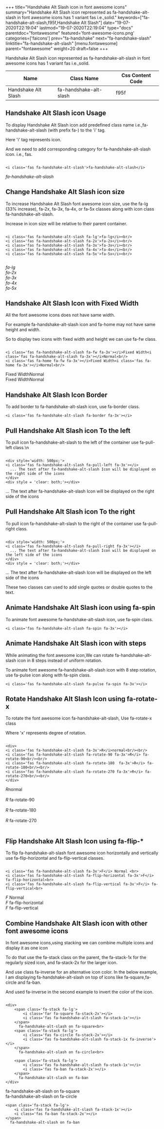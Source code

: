 +++
title="Handshake Alt Slash icon in font awesome icons"
summary="Handshake Alt Slash icon represented as fa-handshake-alt-slash in font awesome icons has 1 variant fas i.e.,solid."
keywords=["fa-handshake-alt-slash,f95f,Handshake Alt Slash"]
date="19-07-2020T22:19:04"
lastmod="19-07-2020T22:19:04"
type="docs"
parentdoc="fontawesome"
featured='font-awesome-icons.png'
categories=['faicons']
prev="fa-handshake"
next="fa-handshake-slash"
linktitle="fa-handshake-alt-slash"
[menu.fontawesome]
parent="fontawesome"
weight=20
draft=false
+++


Handshake Alt Slash icon represented as fa-handshake-alt-slash in font awesome icons has 1 variant fas i.e.,solid.

<div class='table-responsive'><table class='table'><thead><tr><th>Name</th><th>Class Name</th><th>Css Content Code</th></tr></thead><tbody><tr><td>Handshake Alt Slash</td><td>fa-handshake-alt-slash</td><td>f95f</td></tr></tbody></table></div>



## Handshake Alt Slash icon Usage

To display Handshake Alt Slash icon add predefined class name i.e.,fa-handshake-alt-slash (with prefix fa-) to the 'i' tag.

Here 'i' tag represents icon.

And we need to add corresponding category for fa-handshake-alt-slash icon. i.e., fas.


```

<i class='fas fa-handshake-alt-slash'>fa-handshake-alt-slash</i>
```

<i class='fas fa-handshake-alt-slash'>fa-handshake-alt-slash</i>




## Change Handshake Alt Slash icon size
To increase Handshake Alt Slash font awesome icon size, use the fa-lg (33% increase), fa-2x, fa-3x, fa-4x, or fa-5x classes along with icon class fa-handshake-alt-slash.

Increase in icon size will be relative to their parent container. 

```

<i class='fas fa-handshake-alt-slash fa-lg'>fa-lg</i><br/>
<i class='fas fa-handshake-alt-slash fa-2x'>fa-2x</i><br/>
<i class='fas fa-handshake-alt-slash fa-3x'>fa-3x</i><br/>
<i class='fas fa-handshake-alt-slash fa-4x'>fa-4x</i><br/>
<i class='fas fa-handshake-alt-slash fa-5x'>fa-5x</i><br/>
            
```

<i class='fas fa-handshake-alt-slash fa-lg'>fa-lg</i><br/>
<i class='fas fa-handshake-alt-slash fa-2x'>fa-2x</i><br/>
<i class='fas fa-handshake-alt-slash fa-3x'>fa-3x</i><br/>
<i class='fas fa-handshake-alt-slash fa-4x'>fa-4x</i><br/>
<i class='fas fa-handshake-alt-slash fa-5x'>fa-5x</i><br/>
            



## Handshake Alt Slash Icon with Fixed Width 

All the font awesome icons does not have same width.

For example fa-handshake-alt-slash icon and fa-home may not have same height and width.

So to display two icons with fixed width and height we can use fa-fw class.


```

<i class='fas fa-handshake-alt-slash fa-fw fa-3x'></i>Fixed Width<i class='fas fa-handshake-alt-slash fa-3x'></i>Normal<br/>
<i class='fas fa-home fa-fw fa-3x'></i>Fixed Width<i class='fas fa-home fa-3x'></i>Normal<br/>
```

<i class='fas fa-handshake-alt-slash fa-fw fa-3x'></i>Fixed Width<i class='fas fa-handshake-alt-slash fa-3x'></i>Normal<br/>
<i class='fas fa-home fa-fw fa-3x'></i>Fixed Width<i class='fas fa-home fa-3x'></i>Normal<br/>



## Handshake Alt Slash Icon Border 

To add border to fa-handshake-alt-slash icon, use fa-border class.


```
<i class='fas fa-handshake-alt-slash fa-border fa-3x'></i>

```
<i class='fas fa-handshake-alt-slash fa-border fa-3x'></i>





## Pull Handshake Alt Slash icon To the left

To pull icon fa-handshake-alt-slash to the left of the container use fa-pull-left class.\n

```

<div style='width: 500px;'>
<i class='fas fa-handshake-alt-slash fa-pull-left fa-3x'></i>
  ... The text after fa-handshake-alt-slash Icon will be displayed on the right side of the icons
</div>
<div style = 'clear: both;'></div>
```

<div style='width: 500px;'>
<i class='fas fa-handshake-alt-slash fa-pull-left fa-3x'></i>
  ... The text after fa-handshake-alt-slash Icon will be displayed on the right side of the icons
</div>
<div style = 'clear: both;'></div>




## Pull Handshake Alt Slash icon To the right
To pull icon fa-handshake-alt-slash to the right of the container use fa-pull-right class.

```

<div style='width: 500px;'>
<i class='fas fa-handshake-alt-slash fa-pull-right fa-3x'></i>
  ... The text after fa-handshake-alt-slash Icon will be displayed on the left side of the icons
</div>
<div style = 'clear: both;'></div>
```

<div style='width: 500px;'>
<i class='fas fa-handshake-alt-slash fa-pull-right fa-3x'></i>
  ... The text after fa-handshake-alt-slash Icon will be displayed on the left side of the icons
</div>
<div style = 'clear: both;'></div>

These two classes can used to add single quotes or double quotes to the text.


## Animate Handshake Alt Slash icon using fa-spin
To animate font awesome fa-handshake-alt-slash icon, use fa-spin class.

```
<i class='fas fa-handshake-alt-slash fa-spin fa-3x'></i>
```
<i class='fas fa-handshake-alt-slash fa-spin fa-3x'></i>




## Animate Handshake Alt Slash icon with steps
While animating the font awesome icon,We can rotate fa-handshake-alt-slash icon in 8 steps instead of uniform rotation.

To animate font awesome fa-handshake-alt-slash icon with 8 step rotation, use fa-pulse icon along with fa-spin class.


```
<i class='fas fa-handshake-alt-slash fa-pulse fa-spin fa-3x'></i>

```
<i class='fas fa-handshake-alt-slash fa-pulse fa-spin fa-3x'></i>





## Rotate Handshake Alt Slash Icon using fa-rotate-x
To rotate the font awesome icon fa-handshake-alt-slash, Use fa-rotate-x class

Where 'x' represents degree of rotation.


```

<div>
<i class='fas fa-handshake-alt-slash fa-3x'>R</i>normal<br/><br/>
<i class='fas fa-handshake-alt-slash fa-rotate-90 fa-3x'>R</i> fa-rotate-90<br/><br/> 
<i class='fas fa-handshake-alt-slash fa-rotate-180  fa-3x'>R</i> fa-rotate-180<br/><br/> 
<i class='fas fa-handshake-alt-slash fa-rotate-270 fa-3x'>R</i> fa-rotate-270<br/><br/>
</div>
```

<div>
<i class='fas fa-handshake-alt-slash fa-3x'>R</i>normal<br/><br/>
<i class='fas fa-handshake-alt-slash fa-rotate-90 fa-3x'>R</i> fa-rotate-90<br/><br/> 
<i class='fas fa-handshake-alt-slash fa-rotate-180  fa-3x'>R</i> fa-rotate-180<br/><br/> 
<i class='fas fa-handshake-alt-slash fa-rotate-270 fa-3x'>R</i> fa-rotate-270<br/><br/>
</div>




## Flip Handshake Alt Slash Icon using fa-flip-*
To flip fa-handshake-alt-slash font awesome icon horizontally and vertically use fa-flip-horizontal and fa-flip-vertical classes. 

```

<i class='fas fa-handshake-alt-slash fa-3x'>F</i> Normal <br>
<i class='fas fa-handshake-alt-slash fa-flip-horizontal fa-3x'>F</i> fa-flip-horizontal<br>
<i class='fas fa-handshake-alt-slash fa-flip-vertical fa-3x'>F</i> fa-flip-vertical<br>
```

<i class='fas fa-handshake-alt-slash fa-3x'>F</i> Normal <br>
<i class='fas fa-handshake-alt-slash fa-flip-horizontal fa-3x'>F</i> fa-flip-horizontal<br>
<i class='fas fa-handshake-alt-slash fa-flip-vertical fa-3x'>F</i> fa-flip-vertical<br>




## Combine Handshake Alt Slash icon with other font awesome icons
In font awesome icons,using stacking we can combine multiple icons and display it as one icon 

To do that use the fa-stack class on the parent, the fa-stack-1x for the regularly sized icon, and fa-stack-2x for the larger icon.

And use class fa-inverse for an alternative icon color. 
In the below example, I am displaying fa-handshake-alt-slash on top of icons like fa-square,fa-circle and fa-ban.

And used fa-inverse in the second example to invert the color of the icon.

```

<div>
    <span class='fa-stack fa-lg'>
        <i class='far fa-square fa-stack-2x'></i>
        <i class='fas fa-handshake-alt-slash fa-stack-1x'></i>
    </span>
      fa-handshake-alt-slash on fa-square<br>
    <span class='fa-stack fa-lg'>
        <i class='fas fa-circle fa-stack-2x'></i>
        <i class='fas fa-handshake-alt-slash fa-stack-1x fa-inverse'></i>
    </span>
      fa-handshake-alt-slash on fa-circle<br>

    <span class='fa-stack fa-lg'>
        <i class='fas fa-handshake-alt-slash fa-stack-1x'></i>
        <i class='fas fa-ban fa-stack-2x'></i>
    </span>
      fa-handshake-alt-slash on fa-ban
</div>
```

<div>
    <span class='fa-stack fa-lg'>
        <i class='far fa-square fa-stack-2x'></i>
        <i class='fas fa-handshake-alt-slash fa-stack-1x'></i>
    </span>
      fa-handshake-alt-slash on fa-square<br>
    <span class='fa-stack fa-lg'>
        <i class='fas fa-circle fa-stack-2x'></i>
        <i class='fas fa-handshake-alt-slash fa-stack-1x fa-inverse'></i>
    </span>
      fa-handshake-alt-slash on fa-circle<br>

    <span class='fa-stack fa-lg'>
        <i class='fas fa-handshake-alt-slash fa-stack-1x'></i>
        <i class='fas fa-ban fa-stack-2x'></i>
    </span>
      fa-handshake-alt-slash on fa-ban
</div>






